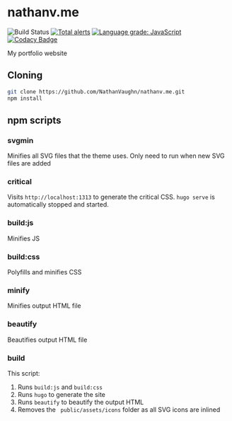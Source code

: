 # nathanv.me
![Build Status](https://github.com/NathanVaughn/nathanv.me/workflows/Build/badge.svg)
[![Total alerts](https://img.shields.io/lgtm/alerts/g/NathanVaughn/nathanv.me.svg?logo=lgtm&logoWidth=18)](https://lgtm.com/projects/g/NathanVaughn/nathanv.me/alerts/)
[![Language grade: JavaScript](https://img.shields.io/lgtm/grade/javascript/g/NathanVaughn/nathanv.me.svg?logo=lgtm&logoWidth=18)](https://lgtm.com/projects/g/NathanVaughn/nathanv.me/context:javascript)
[![Codacy Badge](https://api.codacy.com/project/badge/Grade/5aa3bcdc68514799ab98e8f67e8c29c1)](https://www.codacy.com/manual/NathanVaughn/nathanv.me?utm_source=github.com&amp;utm_medium=referral&amp;utm_content=NathanVaughn/nathanv.me&amp;utm_campaign=Badge_Grade)

My portfolio website

## Cloning

```bash
git clone https://github.com/NathanVaughn/nathanv.me.git
npm install
```

## npm scripts

### svgmin

Minifies all SVG files that the theme uses. Only need to run when new SVG files are added

### critical

Visits `http://localhost:1313` to generate the critical CSS. `hugo serve` is automatically stopped and started.

### build:js

Minifies JS

### build:css

Polyfills and minifies CSS

### minify

Minifies output HTML file

### beautify

Beautifies output HTML file

### build

This script:
1. Runs `build:js` and `build:css`
2. Runs `hugo` to generate the site
3. Runs `beautify` to beautify the output HTML
4. Removes the ` public/assets/icons` folder as all SVG icons are inlined

